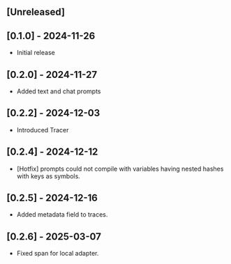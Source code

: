 ## [Unreleased]

## [0.1.0] - 2024-11-26

- Initial release

## [0.2.0] - 2024-11-27

- Added text and chat prompts

## [0.2.2] - 2024-12-03

- Introduced Tracer

## [0.2.4] - 2024-12-12

- [Hotfix] prompts could not compile with variables having nested hashes with keys as symbols.

## [0.2.5] - 2024-12-16

- Added metadata field to traces.

## [0.2.6] - 2025-03-07

- Fixed span for local adapter.
